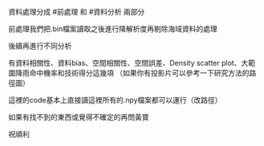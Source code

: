 資料處理分成 #前處理 和 #資料分析 兩部分

前處理我們把.bin檔案讀取之後進行降解析度再剔除海域資料的處理

後續再進行不同分析

有資料相關性、資料bias、空間相關性、空間誤差、Density scatter plot、大範圍降雨命中機率和技術得分這幾項
（如果你有投影片可以參考一下研究方法的路徑圖）

這裡的code基本上直接讀這裡所有的.npy檔案都可以運行（改路徑）

如果有找不到的東西或覺得不確定的再問黃寶

祝順利
